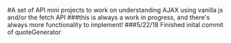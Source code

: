 #A set of API mini projects to work on understanding AJAX using vanilla js and/or the fetch API
###this is always a work in progress, and there's always more functionality to implement!
###5/22/18 Finished inital commit of quoteGenerator
